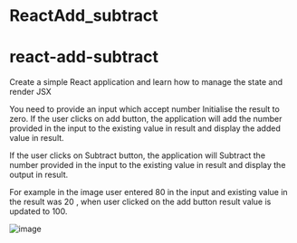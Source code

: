 # ReactAdd_subtract

# react-add-subtract

Create a simple React application and learn how to manage the state and render JSX

You need to provide an input which accept number
Initialise the result to zero.
If the user clicks on add button, the application will add the number provided in the input to the existing value in result and display the added value in result.

If the user clicks on Subtract button, the application will Subtract the number provided in the input to the existing value in result and display the output in result.

For example in the image user entered 80 in the input and existing value in the result was 20 , when user clicked on the add button result value is updated to 100.

![image](https://user-images.githubusercontent.com/68210647/113970354-5b37f200-9854-11eb-90c9-915bc8f6bbef.png)
